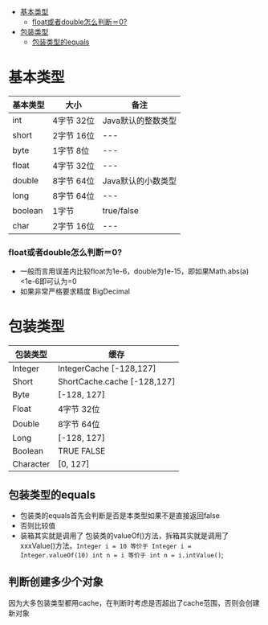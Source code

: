 * [基本类型](#基本类型)
  * [float或者double怎么判断＝0?](#float或者double怎么判断0)
* [包装类型](#包装类型)
  * [包装类型的equals](#包装类型的equals)

# 基本类型
|  基本类型   | 大小  | 备注  |
|  ----  | ----  | --- |
| int  | 4字节 32位 | Java默认的整数类型 |
| short  |  2字节 16位 | --- |
| byte  | 1字节 8位 | --- |
| float  | 4字节 32位 | --- |
| double  | 8字节 64位 | Java默认的小数类型 |
| long  | 8字节 64位 | --- |
| boolean  | 1字节 |  true/false  |
| char  | 2字节 16位 | --- |

### float或者double怎么判断＝0?

- 一般而言用误差内比较float为1e-6，double为1e-15，即如果Math.abs(a)<1e-6即可认为=0
- 如果非常严格要求精度 BigDecimal

# 包装类型

|  包装类型   | 缓存  |
|  ----  | ----  | 
| Integer  | IntegerCache [-128,127] | 
| Short  |  ShortCache.cache [-128,127] | 
| Byte  | [-128, 127] | 
| Float  | 4字节 32位 | 
| Double  | 8字节 64位 |
| Long  | [-128, 127] |
| Boolean  | TRUE FALSE | 
| Character  | [0, 127] | 

## 包装类型的equals
- 包装类的equals首先会判断是否是本类型如果不是直接返回false
- 否则比较值
- 装箱其实就是调用了 包装类的valueOf()方法，拆箱其实就是调用了 xxxValue()方法。`Integer i = 10 等价于 Integer i = Integer.valueOf(10)
  int n = i 等价于 int n = i.intValue()`; 

## 判断创建多少个对象
因为大多包装类型都用cache，在判断时考虑是否超出了cache范围，否则会创建新对象